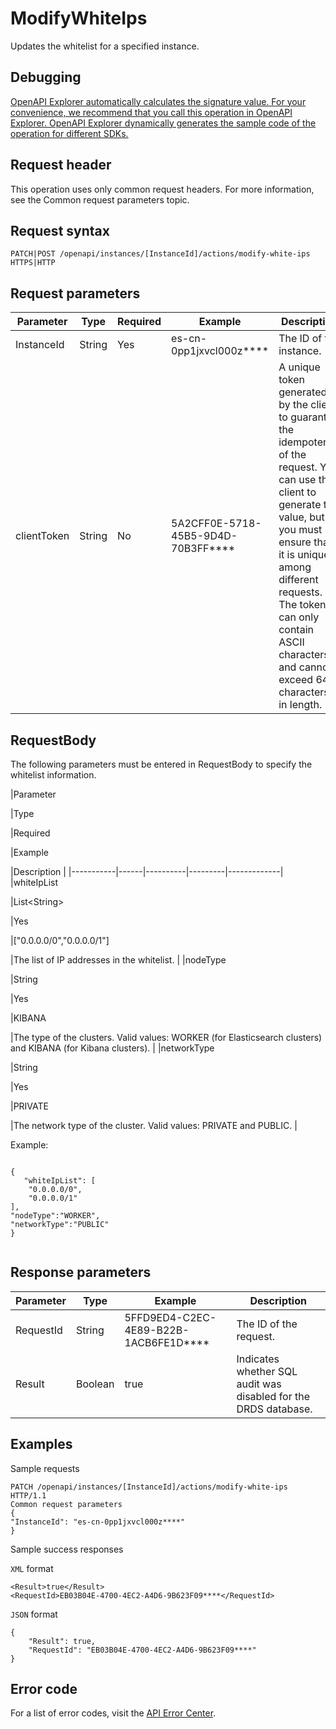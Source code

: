 # ModifyWhiteIps

Updates the whitelist for a specified instance.

## Debugging

[OpenAPI Explorer automatically calculates the signature value. For your convenience, we recommend that you call this operation in OpenAPI Explorer. OpenAPI Explorer dynamically generates the sample code of the operation for different SDKs.](https://api.aliyun.com/#product=elasticsearch&api=ModifyWhiteIps&type=ROA&version=2017-06-13)

## Request header

This operation uses only common request headers. For more information, see the Common request parameters topic.

## Request syntax

```
PATCH|POST /openapi/instances/[InstanceId]/actions/modify-white-ips HTTPS|HTTP
```

## Request parameters

|Parameter|Type|Required|Example|Description|
|---------|----|--------|-------|-----------|
|InstanceId|String|Yes|es-cn-0pp1jxvcl000z\*\*\*\*|The ID of the instance. |
|clientToken|String|No|5A2CFF0E-5718-45B5-9D4D-70B3FF\*\*\*\*|A unique token generated by the client to guarantee the idempotency of the request. You can use the client to generate the value, but you must ensure that it is unique among different requests. The token can only contain ASCII characters and cannot exceed 64 characters in length. |

## RequestBody

The following parameters must be entered in RequestBody to specify the whitelist information.

|Parameter

|Type

|Required

|Example

|Description |
|-----------|------|----------|---------|-------------|
|whiteIpList

|List<String\>

|Yes

|\["0.0.0.0/0","0.0.0.0/1"\]

|The list of IP addresses in the whitelist. |
|nodeType

|String

|Yes

|KIBANA

|The type of the clusters. Valid values: WORKER \(for Elasticsearch clusters\) and KIBANA \(for Kibana clusters\). |
|networkType

|String

|Yes

|PRIVATE

|The network type of the cluster. Valid values: PRIVATE and PUBLIC. |

Example:

```

{
   "whiteIpList": [
    "0.0.0.0/0",
    "0.0.0.0/1"
],
"nodeType":"WORKER",
"networkType":"PUBLIC"
}
            
```

## Response parameters

|Parameter|Type|Example|Description|
|---------|----|-------|-----------|
|RequestId|String|5FFD9ED4-C2EC-4E89-B22B-1ACB6FE1D\*\*\*\*|The ID of the request. |
|Result|Boolean|true|Indicates whether SQL audit was disabled for the DRDS database. |

## Examples

Sample requests

```
PATCH /openapi/instances/[InstanceId]/actions/modify-white-ips HTTP/1.1
Common request parameters
{
"InstanceId": "es-cn-0pp1jxvcl000z****"
}
```

Sample success responses

`XML` format

```
<Result>true</Result>
<RequestId>EB03B04E-4700-4EC2-A4D6-9B623F09****</RequestId>
```

`JSON` format

```
{
    "Result": true,
    "RequestId": "EB03B04E-4700-4EC2-A4D6-9B623F09****"
}
```

## Error code

For a list of error codes, visit the [API Error Center](https://error-center.alibabacloud.com/status/product/elasticsearch).

